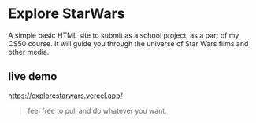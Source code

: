 # Explore StarWars

A simple basic HTML site to submit as a school project, as a part of my CS50 course. It will guide you through the universe of Star Wars films and other media.

## live demo
https://explorestarwars.vercel.app/

> feel free to pull and do whatever you want.